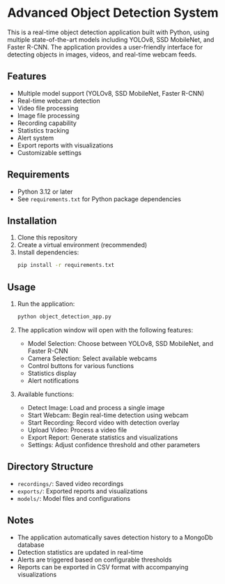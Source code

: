 # Advanced Object Detection System

This is a real-time object detection application built with Python, using multiple state-of-the-art models including YOLOv8, SSD MobileNet, and Faster R-CNN. The application provides a user-friendly interface for detecting objects in images, videos, and real-time webcam feeds.

## Features

- Multiple model support (YOLOv8, SSD MobileNet, Faster R-CNN)
- Real-time webcam detection
- Video file processing
- Image file processing
- Recording capability
- Statistics tracking
- Alert system
- Export reports with visualizations
- Customizable settings

## Requirements

- Python 3.12 or later
- See `requirements.txt` for Python package dependencies

## Installation

1. Clone this repository
2. Create a virtual environment (recommended)
3. Install dependencies:
   ```bash
   pip install -r requirements.txt
   ```

## Usage

1. Run the application:
   ```bash
   python object_detection_app.py
   ```

2. The application window will open with the following features:
   - Model Selection: Choose between YOLOv8, SSD MobileNet, and Faster R-CNN
   - Camera Selection: Select available webcams
   - Control buttons for various functions
   - Statistics display
   - Alert notifications

3. Available functions:
   - Detect Image: Load and process a single image
   - Start Webcam: Begin real-time detection using webcam
   - Start Recording: Record video with detection overlay
   - Upload Video: Process a video file
   - Export Report: Generate statistics and visualizations
   - Settings: Adjust confidence threshold and other parameters

## Directory Structure

- `recordings/`: Saved video recordings
- `exports/`: Exported reports and visualizations
- `models/`: Model files and configurations

## Notes

- The application automatically saves detection history to a MongoDb database
- Detection statistics are updated in real-time
- Alerts are triggered based on configurable thresholds
- Reports can be exported in CSV format with accompanying visualizations 
